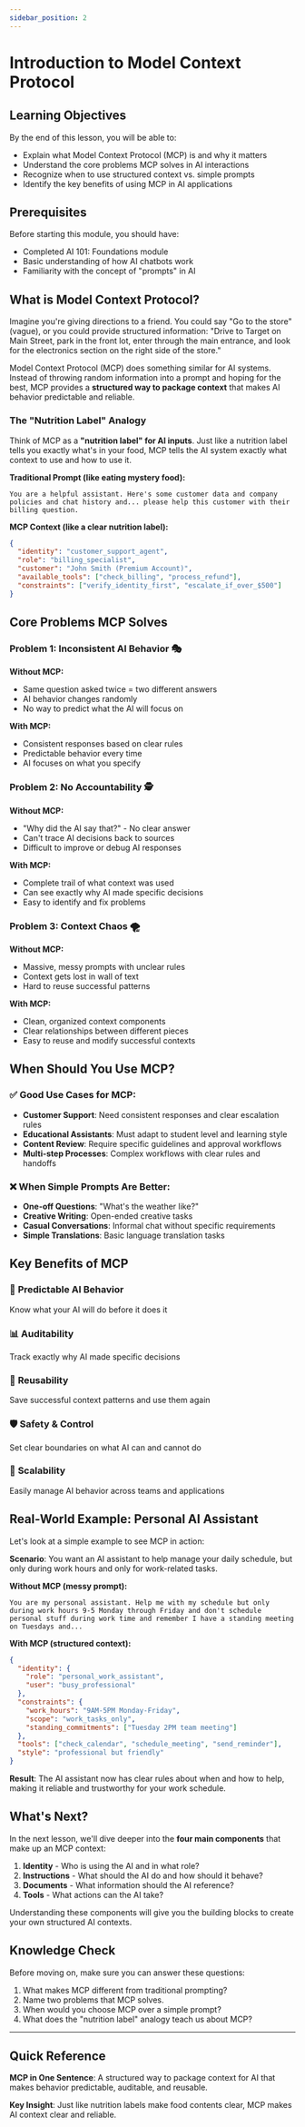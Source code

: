```yaml
---
sidebar_position: 2
---
```


# Introduction to Model Context Protocol

## Learning Objectives

By the end of this lesson, you will be able to:

- Explain what Model Context Protocol (MCP) is and why it matters
- Understand the core problems MCP solves in AI interactions
- Recognize when to use structured context vs. simple prompts
- Identify the key benefits of using MCP in AI applications

## Prerequisites

Before starting this module, you should have:

- Completed AI 101: Foundations module
- Basic understanding of how AI chatbots work
- Familiarity with the concept of "prompts" in AI

## What is Model Context Protocol?

Imagine you're giving directions to a friend. You could say "Go to the store" (vague), or you could provide structured information: "Drive to Target on Main Street, park in the front lot, enter through the main entrance, and look for the electronics section on the right side of the store."

Model Context Protocol (MCP) does something similar for AI systems. Instead of throwing random information into a prompt and hoping for the best, MCP provides a **structured way to package context** that makes AI behavior predictable and reliable.

### The "Nutrition Label" Analogy

Think of MCP as a **"nutrition label" for AI inputs**. Just like a nutrition label tells you exactly what's in your food, MCP tells the AI system exactly what context to use and how to use it.

**Traditional Prompt (like eating mystery food):**

```text
You are a helpful assistant. Here's some customer data and company policies and chat history and... please help this customer with their billing question.
```

**MCP Context (like a clear nutrition label):**

```json
{
  "identity": "customer_support_agent",
  "role": "billing_specialist", 
  "customer": "John Smith (Premium Account)",
  "available_tools": ["check_billing", "process_refund"],
  "constraints": ["verify_identity_first", "escalate_if_over_$500"]
}
```

## Core Problems MCP Solves

### Problem 1: Inconsistent AI Behavior 🎭

**Without MCP:**

- Same question asked twice = two different answers
- AI behavior changes randomly
- No way to predict what the AI will focus on

**With MCP:**

- Consistent responses based on clear rules
- Predictable behavior every time
- AI focuses on what you specify

### Problem 2: No Accountability 🕵️

**Without MCP:**

- "Why did the AI say that?" - No clear answer
- Can't trace AI decisions back to sources
- Difficult to improve or debug AI responses

**With MCP:**

- Complete trail of what context was used
- Can see exactly why AI made specific decisions
- Easy to identify and fix problems

### Problem 3: Context Chaos 🌪️

**Without MCP:**

- Massive, messy prompts with unclear rules
- Context gets lost in wall of text
- Hard to reuse successful patterns

**With MCP:**

- Clean, organized context components
- Clear relationships between different pieces
- Easy to reuse and modify successful contexts

## When Should You Use MCP?

### ✅ **Good Use Cases for MCP:**

- **Customer Support**: Need consistent responses and clear escalation rules
- **Educational Assistants**: Must adapt to student level and learning style
- **Content Review**: Require specific guidelines and approval workflows
- **Multi-step Processes**: Complex workflows with clear rules and handoffs

### ❌ **When Simple Prompts Are Better:**

- **One-off Questions**: "What's the weather like?"
- **Creative Writing**: Open-ended creative tasks
- **Casual Conversations**: Informal chat without specific requirements
- **Simple Translations**: Basic language translation tasks

## Key Benefits of MCP

### 🎯 **Predictable AI Behavior**

Know what your AI will do before it does it

### 📊 **Auditability**

Track exactly why AI made specific decisions

### 🔄 **Reusability**

Save successful context patterns and use them again

### 🛡️ **Safety & Control**

Set clear boundaries on what AI can and cannot do

### 🚀 **Scalability**

Easily manage AI behavior across teams and applications

## Real-World Example: Personal AI Assistant

Let's look at a simple example to see MCP in action:

**Scenario**: You want an AI assistant to help manage your daily schedule, but only during work hours and only for work-related tasks.

**Without MCP (messy prompt):**

```text
You are my personal assistant. Help me with my schedule but only during work hours 9-5 Monday through Friday and don't schedule personal stuff during work time and remember I have a standing meeting on Tuesdays and...
```

**With MCP (structured context):**

```json
{
  "identity": {
    "role": "personal_work_assistant",
    "user": "busy_professional"
  },
  "constraints": {
    "work_hours": "9AM-5PM Monday-Friday",
    "scope": "work_tasks_only",
    "standing_commitments": ["Tuesday 2PM team meeting"]
  },
  "tools": ["check_calendar", "schedule_meeting", "send_reminder"],
  "style": "professional but friendly"
}
```

**Result**: The AI assistant now has clear rules about when and how to help, making it reliable and trustworthy for your work schedule.

## What's Next?

In the next lesson, we'll dive deeper into the **four main components** that make up an MCP context:

1. **Identity** - Who is using the AI and in what role?
2. **Instructions** - What should the AI do and how should it behave?
3. **Documents** - What information should the AI reference?
4. **Tools** - What actions can the AI take?

Understanding these components will give you the building blocks to create your own structured AI contexts.

## Knowledge Check

Before moving on, make sure you can answer these questions:

1. What makes MCP different from traditional prompting?
2. Name two problems that MCP solves.
3. When would you choose MCP over a simple prompt?
4. What does the "nutrition label" analogy teach us about MCP?

---

## Quick Reference

**MCP in One Sentence**: A structured way to package context for AI that makes behavior predictable, auditable, and reusable.

**Key Insight**: Just like nutrition labels make food contents clear, MCP makes AI context clear and reliable.
